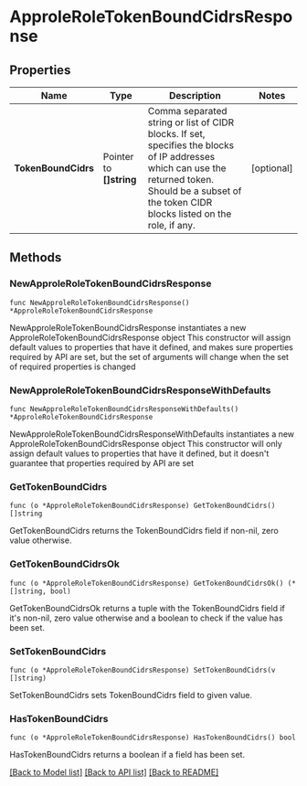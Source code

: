 # ApproleRoleTokenBoundCidrsResponse

## Properties

Name | Type | Description | Notes
------------ | ------------- | ------------- | -------------
**TokenBoundCidrs** | Pointer to **[]string** | Comma separated string or list of CIDR blocks. If set, specifies the blocks of IP addresses which can use the returned token. Should be a subset of the token CIDR blocks listed on the role, if any. | [optional] 

## Methods

### NewApproleRoleTokenBoundCidrsResponse

`func NewApproleRoleTokenBoundCidrsResponse() *ApproleRoleTokenBoundCidrsResponse`

NewApproleRoleTokenBoundCidrsResponse instantiates a new ApproleRoleTokenBoundCidrsResponse object
This constructor will assign default values to properties that have it defined,
and makes sure properties required by API are set, but the set of arguments
will change when the set of required properties is changed

### NewApproleRoleTokenBoundCidrsResponseWithDefaults

`func NewApproleRoleTokenBoundCidrsResponseWithDefaults() *ApproleRoleTokenBoundCidrsResponse`

NewApproleRoleTokenBoundCidrsResponseWithDefaults instantiates a new ApproleRoleTokenBoundCidrsResponse object
This constructor will only assign default values to properties that have it defined,
but it doesn't guarantee that properties required by API are set

### GetTokenBoundCidrs

`func (o *ApproleRoleTokenBoundCidrsResponse) GetTokenBoundCidrs() []string`

GetTokenBoundCidrs returns the TokenBoundCidrs field if non-nil, zero value otherwise.

### GetTokenBoundCidrsOk

`func (o *ApproleRoleTokenBoundCidrsResponse) GetTokenBoundCidrsOk() (*[]string, bool)`

GetTokenBoundCidrsOk returns a tuple with the TokenBoundCidrs field if it's non-nil, zero value otherwise
and a boolean to check if the value has been set.

### SetTokenBoundCidrs

`func (o *ApproleRoleTokenBoundCidrsResponse) SetTokenBoundCidrs(v []string)`

SetTokenBoundCidrs sets TokenBoundCidrs field to given value.

### HasTokenBoundCidrs

`func (o *ApproleRoleTokenBoundCidrsResponse) HasTokenBoundCidrs() bool`

HasTokenBoundCidrs returns a boolean if a field has been set.


[[Back to Model list]](../README.md#documentation-for-models) [[Back to API list]](../README.md#documentation-for-api-endpoints) [[Back to README]](../README.md)



